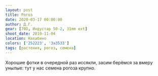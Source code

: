 ```yaml
---
layout: post
title: Рогоз
date: 2020-03-17 00:00:00
author: Д.Г.
gear: [70D, Индустар 50-2, 31mm ext]
shoot_date: 2019-11-04
location: Нахабино
colors: ['252223', '3a3533']
tags: [растения, рогоз, семена]
---
```

Хорошие фотки в очередной раз иссякли, засим берёмся за вмеру унылые: тут у нас семена рогоза крупно.
